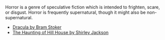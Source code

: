 Horror is a genre of speculative fiction which is intended to frighten, scare, or disgust. Horror is frequently supernatural, though it might also be non-supernatural.
- [Dracula by Bram Stoker](https://en.wikipedia.org/wiki/Dracula)
- [The Haunting of Hill House by Shirley Jackson](https://en.wikipedia.org/wiki/The_Haunting_of_Hill_House)
